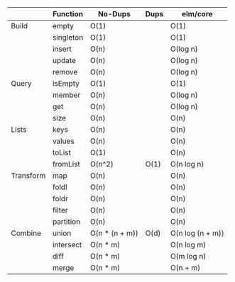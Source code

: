 |           | Function  | No-Dups        | Dups | elm/core         |
|-----------|-----------|----------------|------|------------------|
| Build     | empty     | O(1)           |      | O(1)             |
|           | singleton | O(1)           |      | O(1)             |
|           | insert    | O(n)           |      | O(log n)         |
|           | update    | O(n)           |      | O(log n)         |
|           | remove    | O(n)           |      | O(log n)         |
| Query     | isEmpty   | O(1)           |      | O(1)             |
|           | member    | O(n)           |      | O(log n)         |
|           | get       | O(n)           |      | O(log n)         |
|           | size      | O(n)           |      | O(n)             |
| Lists     | keys      | O(n)           |      | O(n)             |
|           | values    | O(n)           |      | O(n)             |
|           | toList    | O(1)           |      | O(n)             |
|           | fromList  | O(n^2)         | O(1) | O(n log n)       |
| Transform | map       | O(n)           |      | O(n)             |
|           | foldl     | O(n)           |      | O(n)             |
|           | foldr     | O(n)           |      | O(n)             |
|           | filter    | O(n)           |      | O(n)             |
|           | partition | O(n)           |      | O(n)             |
| Combine   | union     | O(n * (n + m)) | O(d) | O(n log (n + m)) |
|           | intersect | O(n * m)       |      | O(n log m)       |
|           | diff      | O(n * m)       |      | O(m log n)       |
|           | merge     | O(n * m)       |      | O(n + m)         |
